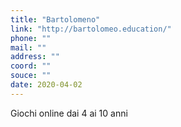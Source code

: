 ```yaml
---
title: "Bartolomeno"
link: "http://bartolomeo.education/"
phone: ""
mail: ""
address: ""
coord: ""
souce: ""
date: 2020-04-02
---
```


Giochi online dai 4 ai 10 anni
